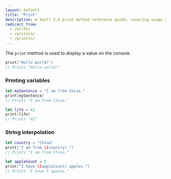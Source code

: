 ```yaml
---
layout: default
title: "Print"
description: A Swift 5.6 print method reference guide, covering usage and string interpolation.
redirect_from:
  - /write/
  - /writeln/
  - /println/
---
```


The `print` method is used to display a value on the console.

```swift
print("Hello world!")
// Prints "Hello world!"
```

### Printing variables

```swift
let mySentence = "I am from China."
print(mySentence)
// Prints "I am from China."

let life = 42
print(life)
// Prints "42"
```

### String interpolation

```swift
let country = "China"
print("I am from \(country).")
// Prints "I am from China."

let appleCount = 5
print("I have \(appleCount) apples.")
// Prints "I have 5 apples."
```